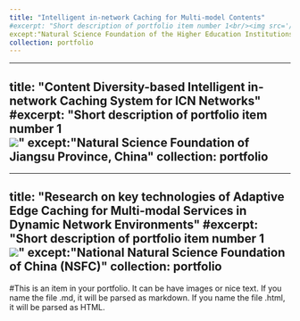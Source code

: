 ```yaml
---
title: "Intelligent in-network Caching for Multi-model Contents"
#excerpt: "Short description of portfolio item number 1<br/><img src='/images/500x300.png'>"
except:"Natural Science Foundation of the Higher Education Institutions of Jiangsu Province, China"
collection: portfolio
---
```



---
title: "Content Diversity-based Intelligent in-network Caching System for ICN Networks"
#excerpt: "Short description of portfolio item number 1<br/><img src='/images/500x300.png'>"
except:"Natural Science Foundation of Jiangsu Province, China"
collection: portfolio
---

---
title: "Research on key technologies of Adaptive Edge Caching for Multi-modalServices in Dynamic Network Environments"
#excerpt: "Short description of portfolio item number 1<br/><img src='/images/500x300.png'>"
except:"National Natural Science Foundation of China (NSFC)"
collection: portfolio
---
#This is an item in your portfolio. It can be have images or nice text. If you name the file .md, it will be parsed as markdown. If you name the file .html, it will be parsed as HTML. 

